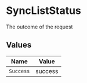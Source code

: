 # SyncListStatus

The outcome of the request


## Values

| Name      | Value     |
| --------- | --------- |
| `Success` | success   |
